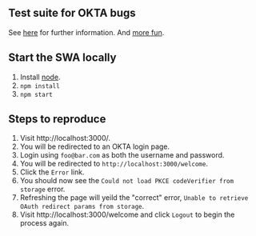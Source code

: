 ## Test suite for OKTA bugs

See [here](https://github.com/okta/okta-oidc-js/issues/898) for further information.
And [more fun](https://github.com/okta/okta-react/issues/148).

## Start the SWA locally

1. Install [node](https://nodejs.org/en/download/).
2. `npm install` 
3. `npm start`

## Steps to reproduce

1. Visit http://localhost:3000/.
2. You will be redirected to an OKTA login page.
3. Login using `foo@bar.com` as both the username and password.
4. You will be redirected to `http://localhost:3000/welcome`.
5. Click the `Error` link.
6. You should now see the `Could not load PKCE codeVerifier from storage` error.
7. Refreshing the page will yeild the "correct" error, `Unable to retrieve OAuth redirect params from storage`. 
8. Visit http://localhost:3000/welcome and click `Logout` to begin the process again.
